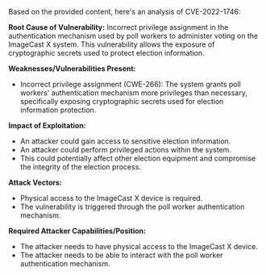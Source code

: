 Based on the provided content, here's an analysis of CVE-2022-1746:

**Root Cause of Vulnerability:**
Incorrect privilege assignment in the authentication mechanism used by poll workers to administer voting on the ImageCast X system. This vulnerability allows the exposure of cryptographic secrets used to protect election information.

**Weaknesses/Vulnerabilities Present:**
- Incorrect privilege assignment (CWE-266): The system grants poll workers' authentication mechanism more privileges than necessary, specifically exposing cryptographic secrets used for election information protection.

**Impact of Exploitation:**
- An attacker could gain access to sensitive election information.
- An attacker could perform privileged actions within the system.
- This could potentially affect other election equipment and compromise the integrity of the election process.

**Attack Vectors:**
- Physical access to the ImageCast X device is required.
- The vulnerability is triggered through the poll worker authentication mechanism.

**Required Attacker Capabilities/Position:**
- The attacker needs to have physical access to the ImageCast X device.
- The attacker needs to be able to interact with the poll worker authentication mechanism.